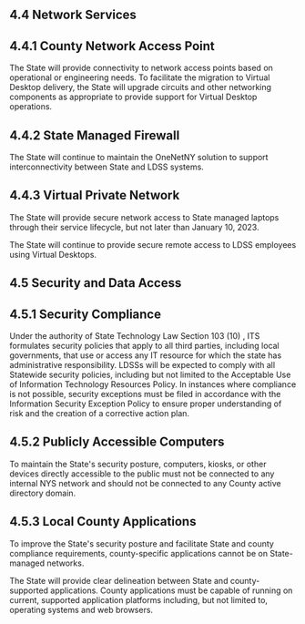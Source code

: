## **4.4 Network Services**

## **4.4.1 County Network Access Point**

The State will provide connectivity to network access points based on operational or engineering needs. To facilitate the migration to Virtual Desktop delivery, the State will upgrade circuits and other networking components as appropriate to provide support for Virtual Desktop operations.

## **4.4.2 State Managed Firewall**

The State will continue to maintain the OneNetNY solution to support interconnectivity between State and LDSS systems.

## **4.4.3 Virtual Private Network**

The State will provide secure network access to State managed laptops through their service lifecycle, but not later than January 10, 2023.

The State will continue to provide secure remote access to LDSS employees using Virtual Desktops.

## **4.5 Security and Data Access**

## **4.5.1 Security Compliance**

Under the authority of State Technology Law Section 103 (10) , ITS formulates security policies that apply to all third parties, including local governments, that use or access any IT resource for which the state has administrative responsibility. LDSSs will be expected to comply with all Statewide security policies, including but not limited to the Acceptable Use of Information Technology Resources Policy. In instances where compliance is not possible, security exceptions must be filed in accordance with the Information Security Exception Policy to ensure proper understanding of risk and the creation of a corrective action plan.

## **4.5.2 Publicly Accessible Computers**

To maintain the State's security posture, computers, kiosks, or other devices directly accessible to the public must not be connected to any internal NYS network and should not be connected to any County active directory domain.

## **4.5.3 Local County Applications**

To improve the State's security posture and facilitate State and county compliance requirements, county-specific applications cannot be on State-managed networks.

The State will provide clear delineation between State and county-supported applications. County applications must be capable of running on current, supported application platforms including, but not limited to, operating systems and web browsers.